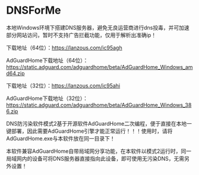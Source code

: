 # DNSForMe

本地Windows环境下搭建DNS服务器，避免无良运营商进行dns投毒，并可加速部分网站访问，暂时不支持广告拦截功能，仅用于解析出准确ip！

下载地址（64位）：https://lanzous.com/ic95agh

AdGuardHome下载地址（64位）：https://static.adguard.com/adguardhome/beta/AdGuardHome_Windows_amd64.zip

下载地址（32位）：https://lanzous.com/ic95ahi

AdGuardHome下载地址（32位）：https://static.adguard.com/adguardhome/beta/AdGuardHome_Windows_386.zip

DNS防污染软件模式2基于开源软件AdGuardHome二次编程，便于直接在本地一键部署，因此需要AdGuardHome引擎才能正常运行！！！使用时，请将AdGuardHome.exe与本软件放在同一目录下！

本软件兼容AdGuardHome自带局域网分享功能，在本软件以模式2运行时，同一局域网内的设备可将DNS服务器直接指向此设备，即可使用无污染DNS，无需另外设置！

